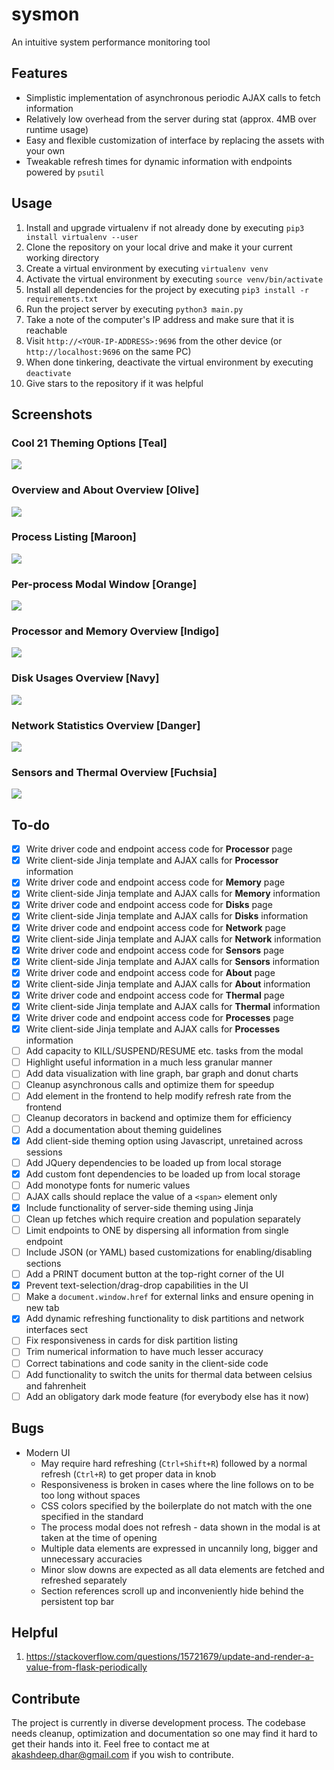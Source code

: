 # sysmon
An intuitive system performance monitoring tool

## Features
- Simplistic implementation of asynchronous periodic AJAX calls to fetch information
- Relatively low overhead from the server during stat (approx. 4MB over runtime usage)
- Easy and flexible customization of interface by replacing the assets with your own
- Tweakable refresh times for dynamic information with endpoints powered by `psutil`

## Usage
1.  Install and upgrade virtualenv if not already done by executing `pip3 install virtualenv --user`
2.  Clone the repository on your local drive and make it your current working directory
3.  Create a virtual environment by executing `virtualenv venv`
4.  Activate the virtual environment by executing `source venv/bin/activate`
5.  Install all dependencies for the project by executing `pip3 install -r requirements.txt`
6.  Run the project server by executing `python3 main.py`
7.  Take a note of the computer's IP address and make sure that it is reachable
8.  Visit `http://<YOUR-IP-ADDRESS>:9696` from the other device (or `http://localhost:9696` on the same PC)
9.  When done tinkering, deactivate the virtual environment by executing `deactivate`
10. Give stars to the repository if it was helpful

## Screenshots

### Cool 21 Theming Options [Teal]
![](pictures/themopto.png)

### Overview and About Overview [Olive]
![](pictures/abotinfo.png)

### Process Listing [Maroon]
![](pictures/procinfo.png)

### Per-process Modal Window [Orange]
![](pictures/procmode.png)

### Processor and Memory Overview [Indigo]
![](pictures/cpmminfo.png)

### Disk Usages Overview [Navy]
![](pictures/diskinfo.png)

### Network Statistics Overview [Danger]
![](pictures/netwinfo.png)

### Sensors and Thermal Overview [Fuchsia]
![](pictures/sensinfo.png)

## To-do
- [X] Write driver code and endpoint access code for **Processor** page
- [X] Write client-side Jinja template and AJAX calls for **Processor** information
- [X] Write driver code and endpoint access code for **Memory** page
- [X] Write client-side Jinja template and AJAX calls for **Memory** information
- [X] Write driver code and endpoint access code for **Disks** page
- [X] Write client-side Jinja template and AJAX calls for **Disks** information
- [X] Write driver code and endpoint access code for **Network** page
- [X] Write client-side Jinja template and AJAX calls for **Network** information
- [X] Write driver code and endpoint access code for **Sensors** page
- [X] Write client-side Jinja template and AJAX calls for **Sensors** information
- [X] Write driver code and endpoint access code for **About** page
- [X] Write client-side Jinja template and AJAX calls for **About** information
- [X] Write driver code and endpoint access code for **Thermal** page
- [X] Write client-side Jinja template and AJAX calls for **Thermal** information
- [X] Write driver code and endpoint access code for **Processes** page
- [X] Write client-side Jinja template and AJAX calls for **Processes** information
- [ ] Add capacity to KILL/SUSPEND/RESUME etc. tasks from the modal
- [ ] Highlight useful information in a much less granular manner
- [ ] Add data visualization with line graph, bar graph and donut charts
- [ ] Cleanup asynchronous calls and optimize them for speedup
- [ ] Add element in the frontend to help modify refresh rate from the frontend
- [ ] Cleanup decorators in backend and optimize them for efficiency
- [ ] Add a documentation about theming guidelines
- [X] Add client-side theming option using Javascript, unretained across sessions
- [ ] Add JQuery dependencies to be loaded up from local storage
- [X] Add custom font dependencies to be loaded up from local storage
- [ ] Add monotype fonts for numeric values
- [ ] AJAX calls should replace the value of a `<span>` element only
- [X] Include functionality of server-side theming using Jinja
- [ ] Clean up fetches which require creation and population separately
- [ ] Limit endpoints to ONE by dispersing all information from single endpoint
- [ ] Include JSON (or YAML) based customizations for enabling/disabling sections
- [ ] Add a PRINT document button at the top-right corner of the UI
- [X] Prevent text-selection/drag-drop capabilities in the UI
- [ ] Make a `document.window.href` for external links and ensure opening in new tab
- [X] Add dynamic refreshing functionality to disk partitions and network interfaces sect
- [ ] Fix responsiveness in cards for disk partition listing
- [ ] Trim numerical information to have much lesser accuracy
- [ ] Correct tabinations and code sanity in the client-side code
- [ ] Add functionality to switch the units for thermal data between celsius and fahrenheit
- [ ] Add an obligatory dark mode feature (for everybody else has it now)

## Bugs
- Modern UI
    - May require hard refreshing (`Ctrl+Shift+R`) followed by a normal refresh (`Ctrl+R`) to get proper data in knob
    - Responsiveness is broken in cases where the line follows on to be too long without spaces
    - CSS colors specified by the boilerplate do not match with the one specified in the standard
    - The process modal does not refresh - data shown in the modal is at taken at the time of opening
    - Multiple data elements are expressed in uncannily long, bigger and unnecessary accuracies
    - Minor slow downs are expected as all data elements are fetched and refreshed separately
    - Section references scroll up and inconveniently hide behind the persistent top bar

## Helpful
1. https://stackoverflow.com/questions/15721679/update-and-render-a-value-from-flask-periodically

## Contribute
The project is currently in diverse development process. The codebase needs cleanup, optimization and documentation so one may find it hard to get their hands into it. Feel free to contact me at akashdeep.dhar@gmail.com if you wish to contribute.